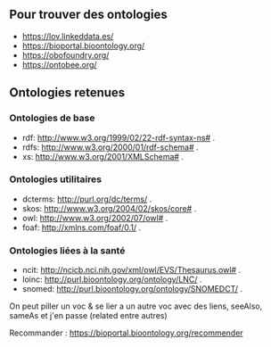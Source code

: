 ## Pour trouver des ontologies

- https://lov.linkeddata.es/
- https://bioportal.bioontology.org/
- https://obofoundry.org/
- https://ontobee.org/

## Ontologies retenues

### Ontologies de base

- rdf:  <http://www.w3.org/1999/02/22-rdf-syntax-ns#> .
- rdfs: <http://www.w3.org/2000/01/rdf-schema#> .
- xs:   <http://www.w3.org/2001/XMLSchema#> .

### Ontologies utilitaires
- dcterms: <http://purl.org/dc/terms/> .
- skos: <http://www.w3.org/2004/02/skos/core#> .
- owl: <http://www.w3.org/2002/07/owl#> .
- foaf: <http://xmlns.com/foaf/0.1/> .

### Ontologies liées à la santé
- ncit: <http://ncicb.nci.nih.gov/xml/owl/EVS/Thesaurus.owl#> .
- loinc: <http://purl.bioontology.org/ontology/LNC/> .
- snomed: <http://purl.bioontology.org/ontology/SNOMEDCT/> .

On peut piller un voc & se lier a un autre voc avec des liens, seeAlso, sameAs et j'en passe (related entre autres)

Recommander : https://bioportal.bioontology.org/recommender